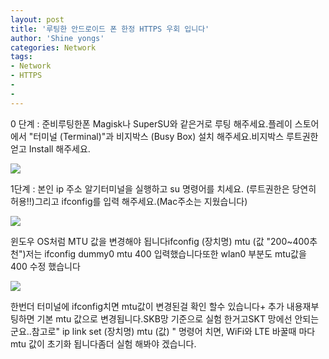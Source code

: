 ```yaml
---
layout: post
title: '루팅한 안드로이드 폰 한정 HTTPS 우회 입니다'
author: 'Shine yongs'
categories: Network
tags:
- Network
- HTTPS
-
-
---
```



<script> location.href='https://cafe.naver.com/develoid/850753' ; </script>

<p>0 단계 : 준비루팅한폰 Magisk나 SuperSU와 같은거로 루팅 해주세요.플레이 스토어 에서 "터미널 (Terminal)"과 비지박스 (Busy Box) 설치 해주세요.비지박스 루트권한 얻고 Install 해주세요.</p>
<img src="https://cafeptthumb-phinf.pstatic.net/MjAxOTAyMTJfMjgg/MDAxNTQ5OTc4MTA1NDg4.vCfpXK1MhG5LSgMQCdzVcn9YYJ_qFJyOEhxo0kh9s78g.zRXwZgWqeZthC4dCS7qKUijwsdr632x7YG-K_wLhiTsg.JPEG.yongs2008/externalFile.jpg?type=w740"><p>1단계 : 본인 ip 주소 알기터미널을 실행하고 su 명령어를 치세요. (루트권한은 당연히 허용!!)그리고 ifconfig를 입력 해주세요.(Mac주소는 지웠습니다)</p>
<img src="https://cafeptthumb-phinf.pstatic.net/MjAxOTAyMTJfMTc2/MDAxNTQ5OTc4MTA2NDQz.JqTgOEzEZWZk85yV1Ksw6eaJDQQBhX0Sye31daOJSfAg.cBYNFifUEqA12TjM9HNY4sdz85HgwUR_KObn7GdHqMcg.JPEG.yongs2008/externalFile.jpg?type=w740"><p>윈도우 OS처럼 MTU 값을 변경해야 됩니다ifconfig (장치명) mtu (값 "200~400추천")저는 ifconfig dummy0 mtu 400 입력했습니다또한 wlan0 부분도 mtu값을 400 수정 했습니다</p>
<img src="https://cafeptthumb-phinf.pstatic.net/MjAxOTAyMTJfNzMg/MDAxNTQ5OTc4MTA3MDk5.mEcf6b7XfGk0I4tUUTWLIm9qwpT9j35ESPOBKaSJJJYg.1EeCGynPLl7ukdIRKeUK3ow-J_x59AELOAigaROURvsg.JPEG.yongs2008/externalFile.jpg?type=w740"><p>한번더 터미널에 ifconfig치면 mtu값이 변경된걸 확인 할수 있습니다+ 추가 내용재부팅하면 기본 mtu 값으로 변경됩니다.SKB망 기준으로 실험 한거고SKT 망에선 안되는군요..참고로" ip link set (장치명) mtu (값) " 명령어 치면, WiFi와 LTE 바꿀때 마다 mtu 값이 초기화 됩니다좀더 실험 해봐야 겠습니다.</p>

